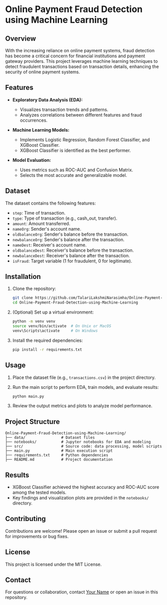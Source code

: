 # Online Payment Fraud Detection using Machine Learning

## Overview

With the increasing reliance on online payment systems, fraud detection has become a critical concern for financial institutions and payment gateway providers. This project leverages machine learning techniques to detect fraudulent transactions based on transaction details, enhancing the security of online payment systems.

## Features

- **Exploratory Data Analysis (EDA):**
  - Visualizes transaction trends and patterns.
  - Analyzes correlations between different features and fraud occurrences.

- **Machine Learning Models:**
  - Implements Logistic Regression, Random Forest Classifier, and XGBoost Classifier.
  - XGBoost Classifier is identified as the best performer.

- **Model Evaluation:**
  - Uses metrics such as ROC-AUC and Confusion Matrix.
  - Selects the most accurate and generalizable model.

## Dataset

The dataset contains the following features:

- `step`: Time of transaction.
- `type`: Type of transaction (e.g., cash_out, transfer).
- `amount`: Amount transferred.
- `nameOrg`: Sender's account name.
- `oldbalanceOrg`: Sender's balance before the transaction.
- `newbalanceOrg`: Sender's balance after the transaction.
- `nameDest`: Receiver's account name.
- `oldbalanceDest`: Receiver's balance before the transaction.
- `newbalanceDest`: Receiver's balance after the transaction.
- `isFraud`: Target variable (1 for fraudulent, 0 for legitimate).

## Installation

1. Clone the repository:
   ```bash
   git clone https://github.com/TalariLakshmiNarasimha/Online-Payment-Fraud-Detection-using-Machine-Learning.git
   cd Online-Payment-Fraud-Detection-using-Machine-Learning
   ```

2. (Optional) Set up a virtual environment:
   ```bash
   python -m venv venv
   source venv/bin/activate  # On Unix or MacOS
   venv\Scripts\activate     # On Windows
   ```

3. Install the required dependencies:
   ```bash
   pip install -r requirements.txt
   ```

## Usage

1. Place the dataset file (e.g., `transactions.csv`) in the project directory.

2. Run the main script to perform EDA, train models, and evaluate results:
   ```bash
   python main.py
   ```

3. Review the output metrics and plots to analyze model performance.

## Project Structure

```
Online-Payment-Fraud-Detection-using-Machine-Learning/
├── data/                # Dataset files
├── notebooks/           # Jupyter notebooks for EDA and modeling
├── src/                 # Source code: data processing, model scripts
├── main.py              # Main execution script
├── requirements.txt     # Python dependencies
├── README.md            # Project documentation
```

## Results

- XGBoost Classifier achieved the highest accuracy and ROC-AUC score among the tested models.
- Key findings and visualization plots are provided in the `notebooks/` directory.

## Contributing

Contributions are welcome! Please open an issue or submit a pull request for improvements or bug fixes.

## License

This project is licensed under the MIT License.

## Contact

For questions or collaboration, contact [Your Name](mailto:your.email@example.com) or open an issue in this repository.
